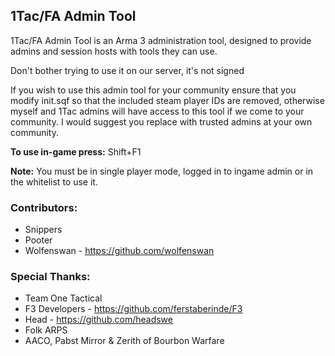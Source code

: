 ## 1Tac/FA Admin Tool
1Tac/FA Admin Tool is an Arma 3 administration tool, designed to provide admins and session hosts with tools they can use.

Don't bother trying to use it on our server, it's not signed


If you wish to use this admin tool for your community ensure that you modify init.sqf  so that the included steam player IDs are removed, otherwise myself and 1Tac admins will have access to this tool if we come to your community. I would suggest you replace with trusted admins at your own community.

**To use in-game press:** Shift+F1

**Note:** You must be in single player mode, logged in to ingame admin or in the whitelist to use it.

### Contributors:
- Snippers
- Pooter
- Wolfenswan - https://github.com/wolfenswan

### Special Thanks:
- Team One Tactical
- F3 Developers - https://github.com/ferstaberinde/F3
- Head - https://github.com/headswe
- Folk ARPS
- AACO, Pabst Mirror & Zerith of Bourbon Warfare

